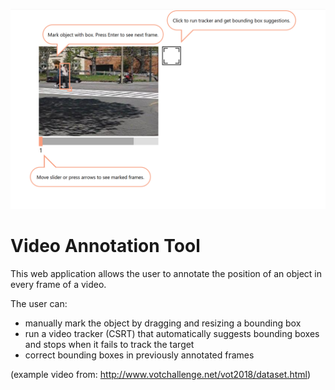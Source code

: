 ![screenshot](annotation-1.PNG)

# Video Annotation Tool
This web application allows the user to annotate the position of an object in every frame of a video.

The user can:
* manually mark the object by dragging and resizing a bounding box 
* run a video tracker (CSRT) that automatically suggests bounding boxes and stops when it fails to track the target  
* correct bounding boxes in previously annotated frames

(example video from: http://www.votchallenge.net/vot2018/dataset.html)


